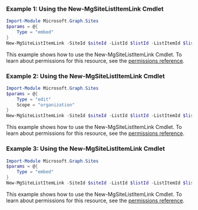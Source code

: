 ### Example 1: Using the New-MgSiteListItemLink Cmdlet
```powershell
Import-Module Microsoft.Graph.Sites
$params = @{
	Type = "embed"
}
New-MgSiteListItemLink -SiteId $siteId -ListId $listId -ListItemId $listItemId -BodyParameter $params
```
This example shows how to use the New-MgSiteListItemLink Cmdlet.
To learn about permissions for this resource, see the [permissions reference](/graph/permissions-reference).
### Example 2: Using the New-MgSiteListItemLink Cmdlet
```powershell
Import-Module Microsoft.Graph.Sites
$params = @{
	Type = "edit"
	Scope = "organization"
}
New-MgSiteListItemLink -SiteId $siteId -ListId $listId -ListItemId $listItemId -BodyParameter $params
```
This example shows how to use the New-MgSiteListItemLink Cmdlet.
To learn about permissions for this resource, see the [permissions reference](/graph/permissions-reference).
### Example 3: Using the New-MgSiteListItemLink Cmdlet
```powershell
Import-Module Microsoft.Graph.Sites
$params = @{
	Type = "embed"
}
New-MgSiteListItemLink -SiteId $siteId -ListId $listId -ListItemId $listItemId -BodyParameter $params
```
This example shows how to use the New-MgSiteListItemLink Cmdlet.
To learn about permissions for this resource, see the [permissions reference](/graph/permissions-reference).
